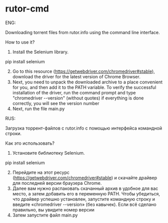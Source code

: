 # rutor-cmd
ENG:

Downloading torrent files from rutor.info using the command line interface.

How to use it?
1. Install the Selenium library.

pip install selenium

2. Go to this resource (https://getwebdriver.com/chromedriver#stable), download the driver for the latest version of Chrome Browser.
3. Next, you need to unpack the downloaded archive to a place convenient for you, and then add it to the PATH variable. To verify the successful installation of the driver, run the command prompt and type "chromedriver --version" (without quotes) if everything is done correctly, you will see the version number
4. Next, run the file main.py

RUS:

Загрузка торрент-файлов с rutor.info с помощью интерфейса командной строки.

Как это использовать?
1. Установите библиотеку Selenium.

pip install selenium

2. Перейдите на этот ресурс (https://getwebdriver.com/chromedriver#stable) и скачайте драйвер для последней версии браузера Chrome.
3. Далее вам нужно распаковать скачанный архив в удобное для вас место, а затем добавить его в переменную PATH. Чтобы убедиться, что драйвер успешно установлен, запустите командную строку и введите «chromedriver --version» (без кавычек). Если всё сделано правильно, вы увидите номер версии
4. Затем запустите файл main.py
